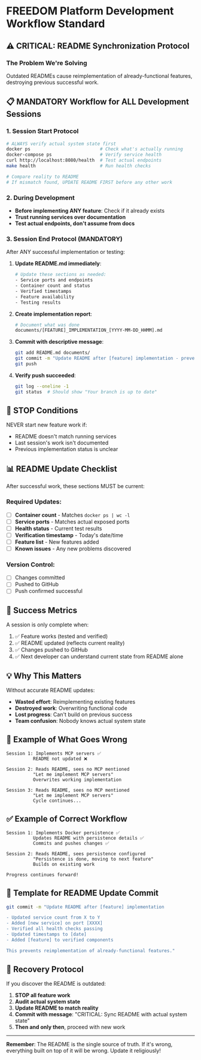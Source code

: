 # FREEDOM Platform Development Workflow Standard

## ⚠️ CRITICAL: README Synchronization Protocol

### The Problem We're Solving
Outdated READMEs cause reimplementation of already-functional features, destroying previous successful work.

## 📋 MANDATORY Workflow for ALL Development Sessions

### 1. Session Start Protocol
```bash
# ALWAYS verify actual system state first
docker ps                          # Check what's actually running
docker-compose ps                  # Verify service health
curl http://localhost:8080/health  # Test actual endpoints
make health                        # Run health checks

# Compare reality to README
# If mismatch found, UPDATE README FIRST before any other work
```

### 2. During Development
- **Before implementing ANY feature**: Check if it already exists
- **Trust running services over documentation**
- **Test actual endpoints, don't assume from docs**

### 3. Session End Protocol (MANDATORY)

After ANY successful implementation or testing:

1. **Update README.md immediately**:
   ```bash
   # Update these sections as needed:
   - Service ports and endpoints
   - Container count and status
   - Verified timestamps
   - Feature availability
   - Testing results
   ```

2. **Create implementation report**:
   ```bash
   # Document what was done
   documents/[FEATURE]_IMPLEMENTATION_[YYYY-MM-DD_HHMM].md
   ```

3. **Commit with descriptive message**:
   ```bash
   git add README.md documents/
   git commit -m "Update README after [feature] implementation - prevent redundant work"
   git push
   ```

4. **Verify push succeeded**:
   ```bash
   git log --oneline -1
   git status  # Should show "Your branch is up to date"
   ```

## 🔴 STOP Conditions

NEVER start new feature work if:
- README doesn't match running services
- Last session's work isn't documented
- Previous implementation status is unclear

## 📊 README Update Checklist

After successful work, these sections MUST be current:

### Required Updates:
- [ ] **Container count** - Matches `docker ps | wc -l`
- [ ] **Service ports** - Matches actual exposed ports
- [ ] **Health status** - Current test results
- [ ] **Verification timestamp** - Today's date/time
- [ ] **Feature list** - New features added
- [ ] **Known issues** - Any new problems discovered

### Version Control:
- [ ] Changes committed
- [ ] Pushed to GitHub
- [ ] Push confirmed successful

## 🎯 Success Metrics

A session is only complete when:
1. ✅ Feature works (tested and verified)
2. ✅ README updated (reflects current reality)
3. ✅ Changes pushed to GitHub
4. ✅ Next developer can understand current state from README alone

## 💡 Why This Matters

Without accurate README updates:
- **Wasted effort**: Reimplementing existing features
- **Destroyed work**: Overwriting functional code
- **Lost progress**: Can't build on previous success
- **Team confusion**: Nobody knows actual system state

## 🚨 Example of What Goes Wrong

```
Session 1: Implements MCP servers ✅
          README not updated ❌

Session 2: Reads README, sees no MCP mentioned
          "Let me implement MCP servers"
          Overwrites working implementation

Session 3: Reads README, sees no MCP mentioned
          "Let me implement MCP servers"
          Cycle continues...
```

## ✅ Example of Correct Workflow

```
Session 1: Implements Docker persistence ✅
          Updates README with persistence details ✅
          Commits and pushes changes ✅

Session 2: Reads README, sees persistence configured
          "Persistence is done, moving to next feature"
          Builds on existing work

Progress continues forward!
```

## 📝 Template for README Update Commit

```bash
git commit -m "Update README after [feature] implementation

- Updated service count from X to Y
- Added [new service] on port [XXXX]
- Verified all health checks passing
- Updated timestamps to [date]
- Added [feature] to verified components

This prevents reimplementation of already-functional features."
```

## 🔄 Recovery Protocol

If you discover the README is outdated:

1. **STOP all feature work**
2. **Audit actual system state**
3. **Update README to match reality**
4. **Commit with message**: "CRITICAL: Sync README with actual system state"
5. **Then and only then**, proceed with new work

---

**Remember**: The README is the single source of truth. If it's wrong, everything built on top of it will be wrong. Update it religiously!